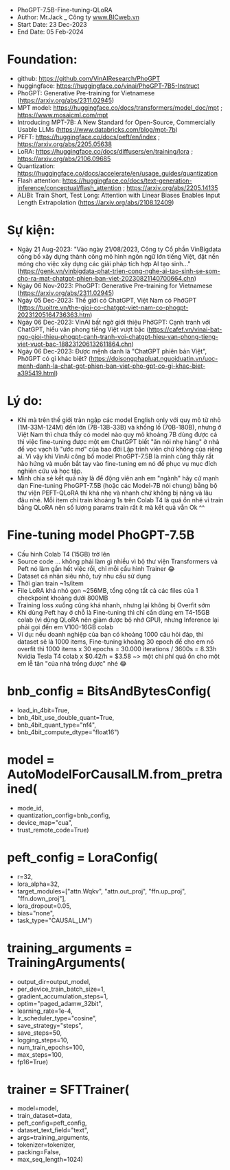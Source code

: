 - PhoGPT-7.5B-Fine-tuning-QLoRA
- Author: Mr.Jack _ Công ty www.BICweb.vn
- Start Date: 23 Dec-2023
- End Date: 05 Feb-2024

# Foundation:
- github: https://github.com/VinAIResearch/PhoGPT
- huggingface: https://huggingface.co/vinai/PhoGPT-7B5-Instruct
- PhoGPT: Generative Pre-training for Vietnamese (https://arxiv.org/abs/2311.02945)
- MPT model: https://huggingface.co/docs/transformers/model_doc/mpt ; https://www.mosaicml.com/mpt
- Introducing MPT-7B: A New Standard for Open-Source, Commercially Usable LLMs (https://www.databricks.com/blog/mpt-7b)
- PEFT: https://huggingface.co/docs/peft/en/index ; https://arxiv.org/abs/2205.05638
- LoRA: https://huggingface.co/docs/diffusers/en/training/lora ; https://arxiv.org/abs/2106.09685
- Quantization: https://huggingface.co/docs/accelerate/en/usage_guides/quantization
- Flash attention: https://huggingface.co/docs/text-generation-inference/conceptual/flash_attention ; https://arxiv.org/abs/2205.14135
- ALiBi: Train Short, Test Long: Attention with Linear Biases Enables Input Length Extrapolation (https://arxiv.org/abs/2108.12409)

# Sự kiện:
- Ngày 21 Aug-2023: "Vào ngày 21/08/2023, Công ty Cổ phần VinBigdata công bố xây dựng thành công mô hình ngôn ngữ lớn tiếng Việt, đặt nền móng cho việc xây dựng các giải pháp tích hợp AI tạo sinh..." (https://genk.vn/vinbigdata-phat-trien-cong-nghe-ai-tao-sinh-se-som-cho-ra-mat-chatgpt-phien-ban-viet-20230821140700664.chn)
- Ngày 06 Nov-2023: PhoGPT: Generative Pre-training for Vietnamese (https://arxiv.org/abs/2311.02945)
- Ngày 05 Dec-2023: Thế giới có ChatGPT, Việt Nam có PhởGPT (https://tuoitre.vn/the-gioi-co-chatgpt-viet-nam-co-phogpt-20231205164736363.htm)
- Ngày 06 Dec-2023: VinAI bất ngờ giới thiệu PhởGPT: Cạnh tranh với ChatGPT, hiểu văn phong tiếng Việt vượt bậc (https://cafef.vn/vinai-bat-ngo-gioi-thieu-phogpt-canh-tranh-voi-chatgpt-hieu-van-phong-tieng-viet-vuot-bac-188231206132611864.chn)
- Ngày 06 Dec-2023: Được mệnh danh là "ChatGPT phiên bản Việt", PhởGPT có gì khác biệt? (https://doisongphapluat.nguoiduatin.vn/uoc-menh-danh-la-chat-gpt-phien-ban-viet-pho-gpt-co-gi-khac-biet-a395419.html)

# Lý do:
- Khi mà trên thế giới tràn ngập các model English only với quy mô từ nhỏ (1M-33M-124M) đến lớn (7B-13B-33B) và khổng lồ (70B-180B), nhưng ở Việt Nam thì chưa thấy có model nào quy mô khoảng 7B dùng được cả thì việc fine-tuning được một em ChatGPT biết "ăn nói nhẹ hàng" ở nhà để vọc vạch là "ước mơ" của bao đời Lập trình viên chứ không của riêng ai. Vì vậy khi VinAi công bố model PhoGPT-7.5B là mình cũng thấy rất hào hứng và muốn bắt tay vào fine-tuning em nó để phục vụ mục đích nghiên cứu và học tập.
- Mình chia sẻ kết quả này là để động viên anh em "ngành" hãy cứ mạnh dạn Fine-tuning PhoGPT-7.5B (hoặc các Model-7B nói chung) bằng bộ thư viện PEFT-QLoRA thì khá nhẹ và nhanh chứ không bị nặng và lâu đâu nhé. Mỗi item chỉ train khoảng 1s trên Colab T4 là quá ổn nhé vì train bằng QLoRA nên số lượng params train rất ít mà kết quả vẫn Ok ^^

# Fine-tuning model PhoGPT-7.5B
- Cấu hình Colab T4 (15GB) trở lên
- Source code … không phải làm gì nhiều vì bộ thư viện Transformers và Peft nó làm gần hết việc rồi, chỉ mỗi cấu hình Trainer 😂
- Dataset cá nhân siêu nhỏ, tuỳ nhu cầu sử dụng
- Thời gian train ~1s/item
- File LoRA khá nhỏ gọn ~256MB, tổng cộng tất cả các files của 1 checkpoint khoảng dưới 800MB
- Training loss xuống cũng khá nhanh, nhưng lại không bị Overfit sớm
- Khi dùng Peft hay ở chỗ là Fine-tuning thì chỉ cần dùng em T4-15GB colab (vì dùng QLoRA nên giảm được bộ nhớ GPU), nhưng Inference lại phải gọi đến em V100-16GB colab
- Ví dụ: nếu doanh nghiệp của bạn có khoảng 1000 câu hỏi đáp, thì dataset sẽ là 1000 items, Fine-tuning khoảng 30 epoch để cho em nó overfit thì 1000 items x 30 epochs = 30.000 iterations / 3600s = 8.33h Nvidia Tesla T4 colab x $0.42/h = $3.58 ~> một chi phí quá ổn cho một em lễ tân "của nhà trồng được" nhé 😂

# bnb_config = BitsAndBytesConfig(
- load_in_4bit=True,
- bnb_4bit_use_double_quant=True,
- bnb_4bit_quant_type="nf4",
- bnb_4bit_compute_dtype="float16")

# model = AutoModelForCausalLM.from_pretrained(
- mode_id,
- quantization_config=bnb_config,
- device_map="cua",
- trust_remote_code=True)

# peft_config = LoraConfig(
- r=32,
- lora_alpha=32,
- target_modules=["attn.Wqkv", "attn.out_proj", "ffn.up_proj", "ffn.down_proj"],
- lora_dropout=0.05,
- bias="none",
- task_type="CAUSAL_LM")

# training_arguments = TrainingArguments(
- output_dir=output_model,
- per_device_train_batch_size=1,
- gradient_accumulation_steps=1,
- optim="paged_adamw_32bit",
- learning_rate=1e-4,
- lr_scheduler_type="cosine",
- save_strategy="steps",
- save_steps=50,
- logging_steps=10,
- num_train_epochs=100,
- max_steps=100,
- fp16=True)

# trainer = SFTTrainer(
- model=model,
- train_dataset=data,
- peft_config=peft_config,
- dataset_text_field="text",
- args=training_arguments,
- tokenizer=tokenizer,
- packing=False,
- max_seq_length=1024)
